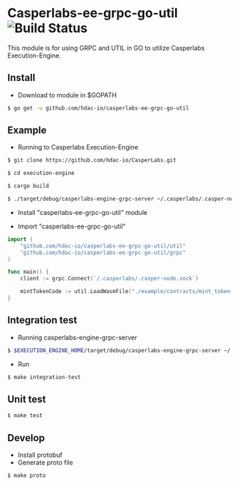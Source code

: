 #   Casperlabs-ee-grpc-go-util  ![Build Status](https://travis-ci.com/hdac-io/casperlabs-ee-grpc-go-util.svg?token=GLBy52vf7tteTZjpJNu9&branch=master)


This module is for using GRPC and UTIL in GO to utilize Casperlabs Execution-Engine.


## Install
- Download to module in $GOPATH
```bash
$ go get -u github.com/hdac-io/casperlabs-ee-grpc-go-util
```

## Example
- Running to Casperlabs Execution-Engine 
```bash
$ git clone https://github.com/hdac-io/CasperLabs.git

$ cd execution-engine

$ cargo build

$ ./target/debug/casperlabs-engine-grpc-server ~/.casperlabs/.casper-node.sock
```
- Install "casperlabs-ee-grpc-go-util" module

- Import "casperlabs-ee-grpc-go-util"
```go
import (
    "github.com/hdac-io/casperlabs-ee-grpc-go-util/util"
	"github.com/hdac-io/casperlabs-ee-grpc-go-util/grpc"
)

func main() {
    client := grpc.Connect(`/.casperlabs/.casper-node.sock`)

	mintTokenCode := util.LoadWasmFile("./example/contracts/mint_token.wasm")
}
```

## Integration test
- Running casperlabs-engine-grpc-server
```bash
$ $EXECUTION_ENGINE_HOME/target/debug/casperlabs-engine-grpc-server ~/.casperlabs/.casper-node.sock
```
- Run
```bash
$ make integration-test
```

## Unit test
```bash
$ make test
```

## Develop
- Install protobuf
- Generate proto file
```bash
$ make proto
```
